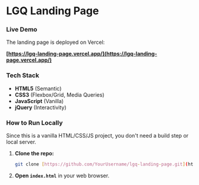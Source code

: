 # LGQ Landing Page

### Live Demo
The landing page is deployed on Vercel:

**[https://lgq-landing-page.vercel.app/](https://lgq-landing-page.vercel.app/)**

### Tech Stack
* **HTML5** (Semantic)
* **CSS3** (Flexbox/Grid, Media Queries)
* **JavaScript** (Vanilla)
* **jQuery** (Interactivity)

### How to Run Locally

Since this is a vanilla HTML/CSS/JS project, you don't need a build step or local server.

1.  **Clone the repo:**
    ```bash
    git clone [https://github.com/YourUsername/lgq-landing-page.git](https://github.com/YourUsername/lgq-landing-page.git)
    ```
2.  **Open `index.html`** in your web browser.
